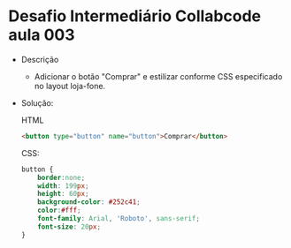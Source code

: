 # Desafio Intermediário Collabcode aula 003

- Descrição  
  * Adicionar o botão "Comprar" e estilizar conforme CSS especificado no layout loja-fone.

 - Solução:  

    HTML  
    ```html
    <button type="button" name="button">Comprar</button>
    ```

    CSS:
    ```css
    button {
        border:none;
        width: 199px;
        height: 60px;
        background-color: #252c41;
        color:#fff;
        font-family: Arial, 'Roboto', sans-serif;
        font-size: 20px;
    }
    ```